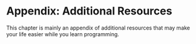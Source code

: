 # Appendix: Additional Resources

This chapter is mainly an appendix of additional resources that may make your life easier while you learn programming. 

<!-- 
linux basics (how to compile manually using gcc incase VSCode is not working)

coding style

comments

indentation

naming conventions

whitespace

braces

line length

readability

consistency

code reuse

code testing

code debugging

code scalability

extensibility

Extensions in VSCode that will help you have a better coding style
-->